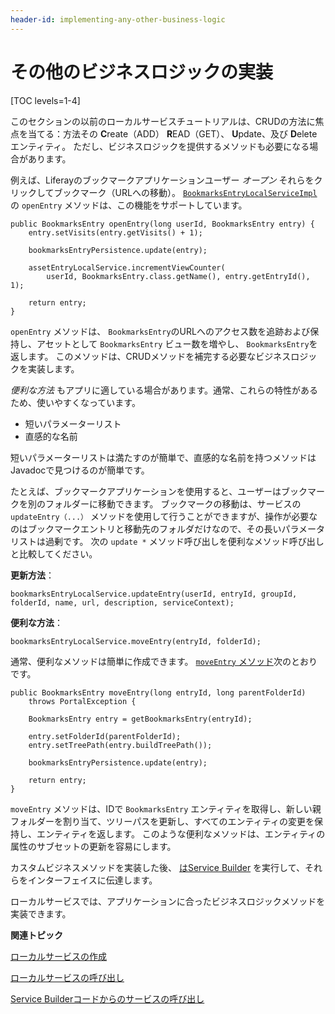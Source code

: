 ```yaml
---
header-id: implementing-any-other-business-logic
---
```


# その他のビジネスロジックの実装

[TOC levels=1-4]

このセクションの以前のローカルサービスチュートリアルは、CRUDの方法に焦点を当てる：方法その **C**reate（ADD） **R**EAD（GET）、 **U**pdate、及び **D**eleteエンティティ。 ただし、ビジネスロジックを提供するメソッドも必要になる場合があります。

例えば、Liferayのブックマークアプリケーションユーザー *オープン* それらをクリックしてブックマーク（URLへの移動）。 [`BookmarksEntryLocalServiceImpl`](https://github.com/liferay/liferay-portal/blob/7.1.0-a1/modules/apps/collaboration/bookmarks/bookmarks-service/src/main/java/com/liferay/bookmarks/service/impl/BookmarksEntryLocalServiceImpl.java)の `openEntry` メソッドは、この機能をサポートしています。

    public BookmarksEntry openEntry(long userId, BookmarksEntry entry) {
        entry.setVisits(entry.getVisits() + 1);
    
        bookmarksEntryPersistence.update(entry);
    
        assetEntryLocalService.incrementViewCounter(
            userId, BookmarksEntry.class.getName(), entry.getEntryId(), 1);
    
        return entry;
    }

`openEntry` メソッドは、 `BookmarksEntry`のURLへのアクセス数を追跡および保持し、アセットとして `BookmarksEntry` ビュー数を増やし、 `BookmarksEntry`を返します。 このメソッドは、CRUDメソッドを補完する必要なビジネスロジックを実装します。

*便利な方法* もアプリに適している場合があります。通常、これらの特性があるため、使いやすくなっています。

  - 短いパラメーターリスト
  - 直感的な名前

短いパラメーターリストは満たすのが簡単で、直感的な名前を持つメソッドはJavadocで見つけるのが簡単です。

たとえば、ブックマークアプリケーションを使用すると、ユーザーはブックマークを別のフォルダーに移動できます。 ブックマークの移動は、サービスの `updateEntry（...）` メソッドを使用して行うことができますが、操作が必要なのはブックマークエントリと移動先のフォルダだけなので、その長いパラメータリストは過剰です。 次の `update *` メソッド呼び出しを便利なメソッド呼び出しと比較してください。

**更新方法**：

    bookmarksEntryLocalService.updateEntry(userId, entryId, groupId, folderId, name, url, description, serviceContext);

**便利な方法**：

    bookmarksEntryLocalService.moveEntry(entryId, folderId);

通常、便利なメソッドは簡単に作成できます。 [`moveEntry` メソッド](https://github.com/liferay/liferay-portal/blob/7.1.0-a1/modules/apps/collaboration/bookmarks/bookmarks-service/src/main/java/com/liferay/bookmarks/service/impl/BookmarksEntryLocalServiceImpl.java)次のとおりです。

    public BookmarksEntry moveEntry(long entryId, long parentFolderId)
        throws PortalException {
    
        BookmarksEntry entry = getBookmarksEntry(entryId);
    
        entry.setFolderId(parentFolderId);
        entry.setTreePath(entry.buildTreePath());
    
        bookmarksEntryPersistence.update(entry);
    
        return entry;
    }

`moveEntry` メソッドは、IDで `BookmarksEntry` エンティティを取得し、新しい親フォルダーを割り当て、ツリーパスを更新し、すべてのエンティティの変更を保持し、エンティティを返します。 このような便利なメソッドは、エンティティの属性のサブセットの更新を容易にします。

カスタムビジネスメソッドを実装した後、 [はService Builder](/docs/7-1/tutorials/-/knowledge_base/t/running-service-builder) を実行して、それらをインターフェイスに伝達します。

ローカルサービスでは、アプリケーションに合ったビジネスロジックメソッドを実装できます。

**関連トピック**

[ローカルサービスの作成](/docs/7-1/tutorials/-/knowledge_base/t/creating-local-services)

[ローカルサービスの呼び出し](/docs/7-1/tutorials/-/knowledge_base/t/invoking-local-services)

[Service Builderコードからのサービスの呼び出し](/docs/7-1/tutorials/-/knowledge_base/t/invoking-services-from-service-builder-code)
